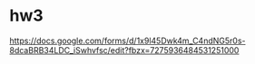 # hw3
https://docs.google.com/forms/d/1x9l45Dwk4m_C4ndNG5r0s-8dcaBRB34LDC_iSwhvfsc/edit?fbzx=7275936484531251000
